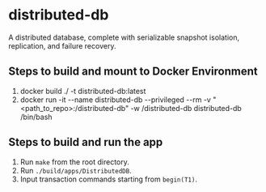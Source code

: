 # distributed-db
A distributed database, complete with serializable snapshot isolation, replication, and failure recovery.

## Steps to build and mount to Docker Environment
1. docker build ./ -t distributed-db:latest
2. docker run -it --name distributed-db --privileged --rm -v "<path_to_repo>:/distributed-db" -w /distributed-db distributed-db /bin/bash

## Steps to build and run the app
1. Run `make` from the root directory.
2. Run `./build/apps/DistributedDB`.
3. Input transaction commands starting from ``begin(T1)``.

